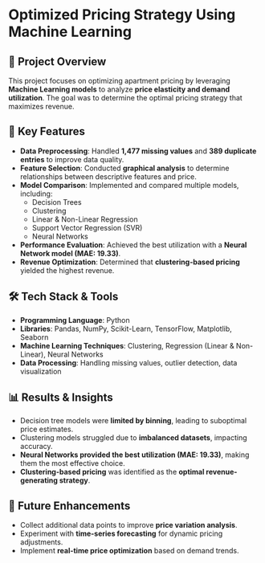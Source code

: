 # **Optimized Pricing Strategy Using Machine Learning**

## 📌 **Project Overview**
This project focuses on optimizing apartment pricing by leveraging **Machine Learning models** to analyze **price elasticity and demand utilization**. The goal was to determine the optimal pricing strategy that maximizes revenue.

## 🚀 **Key Features**
- **Data Preprocessing**: Handled **1,477 missing values** and **389 duplicate entries** to improve data quality.  
- **Feature Selection**: Conducted **graphical analysis** to determine relationships between descriptive features and price.  
- **Model Comparison**: Implemented and compared multiple models, including:  
  - Decision Trees  
  - Clustering  
  - Linear & Non-Linear Regression  
  - Support Vector Regression (SVR)  
  - Neural Networks  
- **Performance Evaluation**: Achieved the best utilization with a **Neural Network model (MAE: 19.33)**.  
- **Revenue Optimization**: Determined that **clustering-based pricing** yielded the highest revenue.  

## 🛠 **Tech Stack & Tools**
- **Programming Language**: Python  
- **Libraries**: Pandas, NumPy, Scikit-Learn, TensorFlow, Matplotlib, Seaborn  
- **Machine Learning Techniques**: Clustering, Regression (Linear & Non-Linear), Neural Networks  
- **Data Processing**: Handling missing values, outlier detection, data visualization  

## 📊 **Results & Insights**
- Decision tree models were **limited by binning**, leading to suboptimal price estimates.  
- Clustering models struggled due to **imbalanced datasets**, impacting accuracy.  
- **Neural Networks provided the best utilization (MAE: 19.33)**, making them the most effective choice.  
- **Clustering-based pricing** was identified as the **optimal revenue-generating strategy**.  

## 📌 **Future Enhancements**
- Collect additional data points to improve **price variation analysis**.  
- Experiment with **time-series forecasting** for dynamic pricing adjustments.  
- Implement **real-time price optimization** based on demand trends.  

